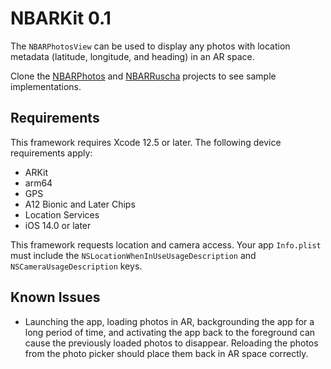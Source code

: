 # NBARKit 0.1

The `NBARPhotosView` can be used to display any photos with location metadata (latitude, longitude, and heading) in an AR space.

Clone the [NBARPhotos](https://github.com/vanvoorden/NBARPhotos) and [NBARRuscha](https://github.com/vanvoorden/NBARRuscha) projects to see sample implementations.

## Requirements

This framework requires Xcode 12.5 or later. The following device requirements apply:

* ARKit
* arm64
* GPS
* A12 Bionic and Later Chips
* Location Services
* iOS 14.0 or later

This framework requests location and camera access. Your app `Info.plist` must include the `NSLocationWhenInUseUsageDescription` and `NSCameraUsageDescription` keys. 

## Known Issues

* Launching the app, loading photos in AR, backgrounding the app for a long period of time, and activating the app back to the foreground can cause the previously loaded photos to disappear. Reloading the photos from the photo picker should place them back in AR space correctly.
